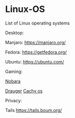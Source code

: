 # Linux-OS
List of Linux operating systems

Desktop:

Manjaro:
https://manjaro.org/

Fedora:
https://getfedora.org/

Ubuntu:
https://ubuntu.com/


Gaming:

[Nobara](https://nobaraproject.org/)

[Drauger](https://draugeros.org/)
[Cachy os](https://cachyos.org/)

Privacy:

Tails
https://tails.boum.org/
